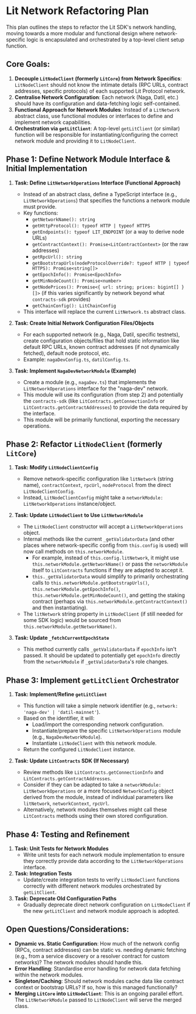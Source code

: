 # Lit Network Refactoring Plan

This plan outlines the steps to refactor the Lit SDK's network handling, moving towards a more modular and functional design where network-specific logic is encapsulated and orchestrated by a top-level client setup function.

## Core Goals:

1.  **Decouple `LitNodeClient` (formerly `LitCore`) from Network Specifics**: `LitNodeClient` should not know the intimate details (RPC URLs, contract addresses, specific protocols) of each supported Lit Protocol network.
2.  **Centralise Network Configuration**: Each network (Naga, Datil, etc.) should have its configuration and data-fetching logic self-contained.
3.  **Functional Approach for Network Modules**: Instead of a `LitNetwork` abstract class, use functional modules or interfaces to define and implement network capabilities.
4.  **Orchestration via `getLitClient`**: A top-level `getLitClient` (or similar) function will be responsible for instantiating/configuring the correct network module and providing it to `LitNodeClient`.

## Phase 1: Define Network Module Interface & Initial Implementation

1.  **Task: Define `LitNetworkOperations` Interface (Functional Approach)**

    - Instead of an abstract class, define a TypeScript interface (e.g., `LitNetworkOperations`) that specifies the functions a network module must provide.
    - Key functions:
      - `getNetworkName(): string`
      - `getHttpProtocol(): typeof HTTP | typeof HTTPS`
      - `getEndpoints(): typeof LIT_ENDPOINT` (or a way to derive node URLs)
      - `getContractContext(): Promise<LitContractContext>` (or the raw addresses)
      - `getRpcUrl(): string`
      - `getBootstrapUrls(nodeProtocolOverride?: typeof HTTP | typeof HTTPS): Promise<string[]>`
      - `getEpochInfo(): Promise<EpochInfo>`
      - `getMinNodeCount(): Promise<number>`
      - `getNodePrices(): Promise<{ url: string; prices: bigint[] }[]>` (if this varies significantly by network beyond what `contracts-sdk` provides)
      - `getChainConfig(): LitChainConfig`
    - This interface will replace the current `LitNetwork.ts` abstract class.

2.  **Task: Create Initial Network Configuration Files/Objects**

    - For each supported network (e.g., Naga, Datil, specific testnets), create configuration objects/files that hold static information like default RPC URLs, known contract addresses (if not dynamically fetched), default node protocol, etc.
    - Example: `nagaDevConfig.ts`, `datilConfig.ts`.

3.  **Task: Implement `NagaDevNetworkModule` (Example)**
    - Create a module (e.g., `nagaDev.ts`) that implements the `LitNetworkOperations` interface for the "naga-dev" network.
    - This module will use its configuration (from step 2) and potentially the `contracts-sdk` (like `LitContracts.getConnectionInfo` or `LitContracts.getContractAddresses`) to provide the data required by the interface.
    - This module will be primarily functional, exporting the necessary operations.

## Phase 2: Refactor `LitNodeClient` (formerly `LitCore`)

1.  **Task: Modify `LitNodeClientConfig`**

    - Remove network-specific configuration like `litNetwork` (string name), `contractContext`, `rpcUrl`, `nodeProtocol` from the direct `LitNodeClientConfig`.
    - Instead, `LitNodeClientConfig` might take a `networkModule: LitNetworkOperations` instance/object.

2.  **Task: Update `LitNodeClient` to Use `LitNetworkModule`**

    - The `LitNodeClient` constructor will accept a `LitNetworkOperations` object.
    - Internal methods like the current `_getValidatorData` (and other places where network-specific config from `this.config` is used) will now call methods on `this.networkModule`.
      - For example, instead of `this.config.litNetwork`, it might use `this.networkModule.getNetworkName()` or pass the `networkModule` itself to `LitContracts` functions if they are adapted to accept it.
      - `this._getValidatorData` would simplify to primarily orchestrating calls to `this.networkModule.getBootstrapUrls()`, `this.networkModule.getEpochInfo()`, `this.networkModule.getMinNodeCount()`, and getting the staking contract (perhaps via `this.networkModule.getContractContext()` and then instantiating).
    - The `litNetwork` string property in `LitNodeClient` (if still needed for some SDK logic) would be sourced from `this.networkModule.getNetworkName()`.

3.  **Task: Update `_fetchCurrentEpochState`**
    - This method currently calls `_getValidatorData` if `epochInfo` isn't passed. It should be updated to potentially get `epochInfo` directly from the `networkModule` if `_getValidatorData`'s role changes.

## Phase 3: Implement `getLitClient` Orchestrator

1.  **Task: Implement/Refine `getLitClient`**

    - This function will take a simple network identifier (e.g., `network: 'naga-dev' | 'datil-mainnet'`).
    - Based on the identifier, it will:
      - Load/import the corresponding network configuration.
      - Instantiate/prepare the specific `LitNetworkOperations` module (e.g., `NagaDevNetworkModule`).
      - Instantiate `LitNodeClient` with this network module.
    - Return the configured `LitNodeClient` instance.

2.  **Task: Update `LitContracts` SDK (If Necessary)**
    - Review methods like `LitContracts.getConnectionInfo` and `LitContracts.getContractAddresses`.
    - Consider if they can be adapted to take a `networkModule: LitNetworkOperations` or a more focused `NetworkConfig` object derived from the module, instead of individual parameters like `litNetwork`, `networkContext`, `rpcUrl`.
    - Alternatively, network modules themselves might call these `LitContracts` methods using their own stored configuration.

## Phase 4: Testing and Refinement

1.  **Task: Unit Tests for Network Modules**
    - Write unit tests for each network module implementation to ensure they correctly provide data according to the `LitNetworkOperations` interface.
2.  **Task: Integration Tests**
    - Update/create integration tests to verify `LitNodeClient` functions correctly with different network modules orchestrated by `getLitClient`.
3.  **Task: Deprecate Old Configuration Paths**
    - Gradually deprecate direct network configuration on `LitNodeClient` if the new `getLitClient` and network module approach is adopted.

## Open Questions/Considerations:

- **Dynamic vs. Static Configuration**: How much of the network config (RPCs, contract addresses) can be static vs. needing dynamic fetching (e.g., from a service discovery or a resolver contract for custom networks)? The network modules should handle this.
- **Error Handling**: Standardise error handling for network data fetching within the network modules.
- **Singleton/Caching**: Should network modules cache data like contract context or bootstrap URLs? If so, how is this managed functionally?
- **Merging `LitCore` into `LitNodeClient`**: This is an ongoing parallel effort. The `LitNetworkModule` passed to `LitNodeClient` will serve the merged class.
